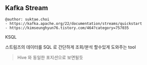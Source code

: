 ## Kafka Stream

```
@author: suktae.choi
- https://kafka.apache.org/22/documentation/streams/quickstart
- https://kimseunghyun76.tistory.com/464?category=757035
```

KSQL

스트림즈의 데이터를 SQL 로 간단하게 조회/분석 할수있게 도와주는 tool

> Hive 와 동일한 포지션으로 보면될듯

